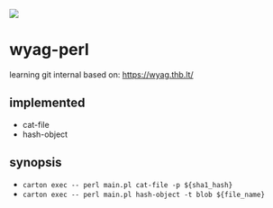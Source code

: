 [![](https://github.com/toricor/wyag-perl/workflows/linux/badge.svg)](https://github.com/toricor/wyag-perl/actions) 
# wyag-perl
learning git internal based on: https://wyag.thb.lt/

## implemented
- cat-file
- hash-object

## synopsis
- `carton exec -- perl main.pl cat-file -p ${sha1_hash}`
- `carton exec -- perl main.pl hash-object -t blob ${file_name}`
